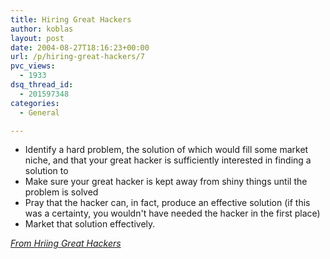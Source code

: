 ```yaml
---
title: Hiring Great Hackers
author: koblas
layout: post
date: 2004-08-27T18:16:23+00:00
url: /p/hiring-great-hackers/7
pvc_views:
  - 1933
dsq_thread_id:
  - 201597348
categories:
  - General

---
```


* Identify a hard problem, the solution of which would fill some market niche, and that your great hacker is sufficiently interested in finding a solution to
* Make sure your great hacker is kept away from shiny things until the problem is solved
* Pray that the hacker can, in fact, produce an effective solution (if this was a certainty, you wouldn't have needed the hacker in the first place)
* Market that solution effectively.

_[From Hriing Great Hackers][1]_

 [1]: http://fishbowl.pastiche.org/2004/07/31/hiring_great_hackers
